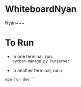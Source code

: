 # WhiteboardNyan
Nyan~~~

# To Run
* In one terminal, run:\
```python manage.py runserver```

* In another terminal, run:\
```cd WhiteBoardNyan~FE
npm run dev```
